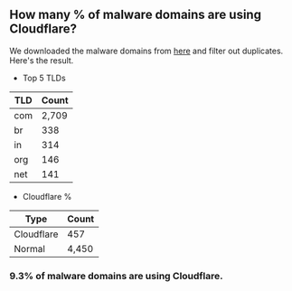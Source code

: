 ## How many % of malware domains are using Cloudflare?


We downloaded the malware domains from [here](https://urlhaus.abuse.ch) and filter out duplicates.
Here's the result.


[//]: # (start replacement)


- Top 5 TLDs

| TLD | Count |
| --- | --- |
| com | 2,709 |
| br | 338 |
| in | 314 |
| org | 146 |
| net | 141 |


- Cloudflare %

| Type | Count |
| --- | --- |
| Cloudflare | 457 |
| Normal | 4,450 |


### 9.3% of malware domains are using Cloudflare.